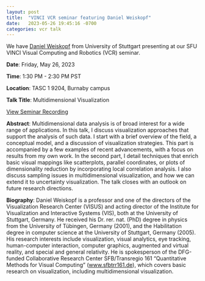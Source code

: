 ```yaml
---
layout: post
title:  "VINCI VCR seminar featuring Daniel Weiskopf"
date:   2023-05-26 19:45:16 -0700
categories: vcr talk
---
```


We have [Daniel Weiskopf](https://www.vis.uni-stuttgart.de/en/institute/team/Weiskopf/) from University of Stuttgart presenting at our SFU VINCI Visual Computing and Robotics (VCR) seminar.

**Date**: Friday, May 26, 2023

**Time**: 1:30 PM - 2:30 PM PST

**Location**: TASC 1 9204, Burnaby campus

**Talk Title**: Multidimensional Visualization

[View Seminar Recording](https://stream.sfu.ca/Media/Play/a0b66c0d023f48f5bbe1d7790fa1b8681d)

**Abstract**: Multidimensional data analysis is of broad interest for a wide range of applications. In this talk, I discuss visualization approaches that support the analysis of such data. I start with a brief overview of the field, a conceptual model, and a discussion of visualization strategies. This part is accompanied by a few examples of recent advancements, with a focus on results from my own work. In the second part, I detail techniques that enrich basic visual mappings like scatterplots, parallel coordinates, or plots of dimensionality reduction by incorporating local correlation analysis. I also discuss sampling issues in multidimensional visualization, and how we can extend it to uncertainty visualization. The talk closes with an outlook on future research directions.

**Biography**: Daniel Weiskopf is a professor and one of the directors of the Visualization Research Center (VISUS) and acting director of the Institute for Visualization and Interactive Systems (VIS), both at the University of Stuttgart, Germany. He received his Dr. rer. nat. (PhD) degree in physics from the University of Tübingen, Germany (2001), and the Habilitation degree in computer science at the University of Stuttgart, Germany (2005). His research interests include visualization, visual analytics, eye tracking, human-computer interaction, computer graphics, augmented and virtual reality, and special and general relativity. He is spokesperson of the DFG-funded Collaborative Research Center SFB/Transregio 161 “Quantitative Methods for Visual Computing” (www.sfbtrr161.de), which covers basic research on visualization, including multidimensional visualization.

